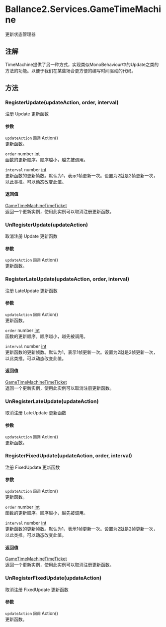 ﻿# Ballance2.Services.GameTimeMachine 
更新状态管理器

## 注解

TimeMachine提供了另一种方式，实现类似MonoBehaviour中的Update之类的方法的功能。以便于我们在某些场合更方便的编写时间驱动的代码。


## 方法



### RegisterUpdate(updateAction, order, interval)

注册 Update 更新函数


#### 参数


`updateAction` `回调` Action() <br/>更新函数。

`order` number [int](../types.md)<br/>函数的更新顺序。顺序越小，越先被调用。

`interval` number [int](../types.md)<br/>更新函数的更新帧数。默认为1，表示1帧更新一次。设置为2就是2帧更新一次，以此类推。可以动态改变此值。



#### 返回值

[GameTimeMachineTimeTicket](./Ballance2.Services.GameTimeMachine+GameTimeMachineTimeTicket.md) <br/>返回一个更新实例，使用此实例可以取消注册更新函数。


### UnRegisterUpdate(updateAction)

取消注册 Update 更新函数


#### 参数


`updateAction` `回调` Action() <br/>更新函数。




### RegisterLateUpdate(updateAction, order, interval)

注册 LateUpdate 更新函数


#### 参数


`updateAction` `回调` Action() <br/>更新函数。

`order` number [int](../types.md)<br/>函数的更新顺序。顺序越小，越先被调用。

`interval` number [int](../types.md)<br/>更新函数的更新帧数。默认为1，表示1帧更新一次。设置为2就是2帧更新一次，以此类推。可以动态改变此值。



#### 返回值

[GameTimeMachineTimeTicket](./Ballance2.Services.GameTimeMachine+GameTimeMachineTimeTicket.md) <br/>返回一个更新实例，使用此实例可以取消注册更新函数。


### UnRegisterLateUpdate(updateAction)

取消注册 LateUpdate 更新函数


#### 参数


`updateAction` `回调` Action() <br/>更新函数。




### RegisterFixedUpdate(updateAction, order, interval)

注册 FixedUpdate 更新函数


#### 参数


`updateAction` `回调` Action() <br/>更新函数。

`order` number [int](../types.md)<br/>函数的更新顺序。顺序越小，越先被调用。

`interval` number [int](../types.md)<br/>更新函数的更新帧数。默认为1，表示1帧更新一次。设置为2就是2帧更新一次，以此类推。可以动态改变此值。



#### 返回值

[GameTimeMachineTimeTicket](./Ballance2.Services.GameTimeMachine+GameTimeMachineTimeTicket.md) <br/>返回一个更新实例，使用此实例可以取消注册更新函数。


### UnRegisterFixedUpdate(updateAction)

取消注册 FixedUpdate 更新函数


#### 参数


`updateAction` `回调` Action() <br/>更新函数。


